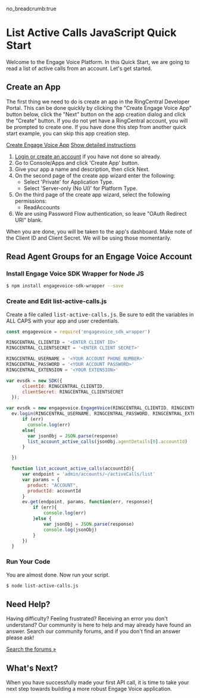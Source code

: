 no_breadcrumb:true

# List Active Calls JavaScript Quick Start

Welcome to the Engage Voice Platform. In this Quick Start, we are going to read a list of active calls from an account. Let's get started.

## Create an App

The first thing we need to do is create an app in the RingCentral Developer Portal. This can be done quickly by clicking the "Create Engage Voice App" button below, click the "Next" button on the app creation dialog and click the "Create" button. If you do not yet have a RingCentral account, you will be prompted to create one. If you have done this step from another quick start example, you can skip this app creation step.

<a target="_new" href="https://developer.ringcentral.com/new-app?name=Engage+Voice+Quick+Start+App&desc=A+simple+app+to+demo+engage+voice+apis+access&public=false&type=ServerOther&carriers=7710,7310,3420&permissions=ReadAccounts&redirectUri=" class="btn btn-primary">Create Engage Voice App</a>
<a class="btn-link btn-collapse" data-toggle="collapse" href="#create-app-instructions" role="button" aria-expanded="false" aria-controls="create-app-instructions">Show detailed instructions</a>

<div class="collapse" id="create-app-instructions">
<ol>
<li><a href="https://developer.ringcentral.com/login.html#/">Login or create an account</a> if you have not done so already.</li>
<li>Go to Console/Apps and click 'Create App' button.</li>
<li>Give your app a name and description, then click Next.</li>
<li>On the second page of the create app wizard enter the following:
  <ul>
  <li>Select 'Private' for Application Type.</li>
  <li>Select 'Server-only (No UI)' for Platform Type.</li>
  </ul>
  </li>
<li>On the third page of the create app wizard, select the following permissions:
  <ul>
    <li>ReadAccounts</li>
  </ul>
</li>
<li>We are using Password Flow authentication, so leave "OAuth Redirect URI" blank.</li>
</ol>
</div>

When you are done, you will be taken to the app's dashboard. Make note of the Client ID and Client Secret. We will be using those momentarily.

## Read Agent Groups for an Engage Voice Account

### Install Engage Voice SDK Wrapper for Node JS

```bash
$ npm install engagevoice-sdk-wrapper --save
```

### Create and Edit list-active-calls.js

Create a file called <tt>list-active-calls.js</tt>. Be sure to edit the variables in ALL CAPS with your app and user credentials.

```javascript
const engagevoice = require('engagevoice_sdk_wrapper')

RINGCENTRAL_CLIENTID = '<ENTER CLIENT ID>'
RINGCENTRAL_CLIENTSECRET = '<ENTER CLIENT SECRET>'

RINGCENTRAL_USERNAME = '<YOUR ACCOUNT PHONE NUMBER>'
RINGCENTRAL_PASSWORD = '<YOUR ACCOUNT PASSWORD>'
RINGCENTRAL_EXTENSION = '<YOUR EXTENSION>'

var evsdk = new SDK({
      clientId: RINGCENTRAL_CLIENTID,
      clientSecret: RINGCENTRAL_CLIENTSECRET
  });

var evsdk = new engagevoice.EngageVoice(RINGCENTRAL_CLIENTID, RINGCENTRAL_CLIENTSECRET)
  ev.login(RINGCENTRAL_USERNAME, RINGCENTRAL_PASSWORD, RINGCENTRAL_EXTENSION, function(err, response){
      if (err)
        console.log(err)
      else{
        var jsonObj = JSON.parse(response)
        list_account_active_calls(jsonObj.agentDetails[0].accountId)
      }

  })

  function list_account_active_calls(accountId){
      var endpoint = 'admin/accounts/~/activeCalls/list'
      var params = {
        product: "ACCOUNT",
        productId: accountId
      }
      ev.get(endpoint, params, function(err, response){
          if (err){
              console.log(err)
          }else {
              var jsonObj = JSON.parse(response)
              console.log(jsonObj)
          }
      })
  }
```

### Run Your Code

You are almost done. Now run your script.

```bash
$ node list-active-calls.js
```

## Need Help?

Having difficulty? Feeling frustrated? Receiving an error you don't understand? Our community is here to help and may already have found an answer. Search our community forums, and if you don't find an answer please ask!

<a target="_new" href="https://forums.developers.ringcentral.com/search.html?c=11&includeChildren=false&f=&type=question+OR+kbentry+OR+answer+OR+topic&redirect=search%2Fsearch&sort=relevance&q=call+management">Search the forums &raquo;</a>

## What's Next?

When you have successfully made your first API call, it is time to take your next step towards building a more robust Engage Voice application.
